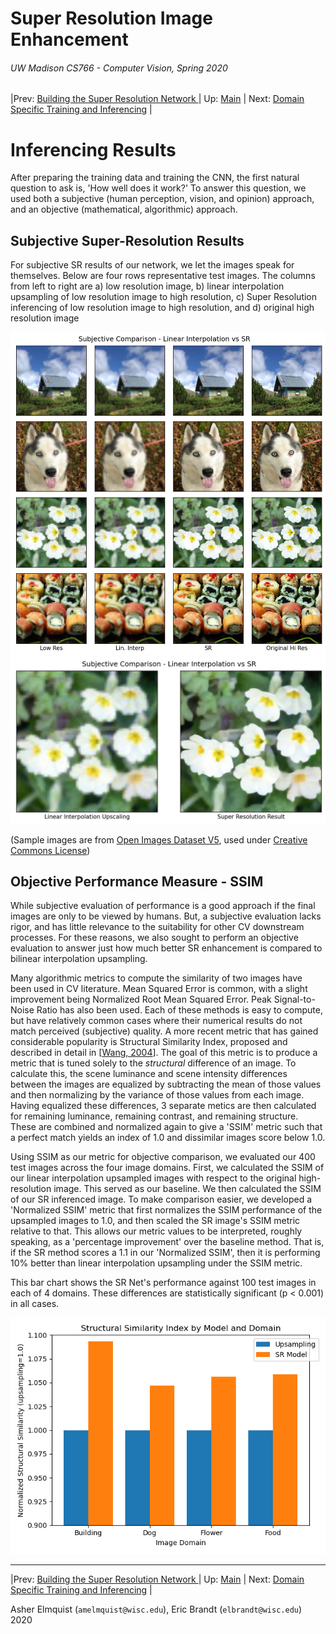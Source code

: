 # Super Resolution Image Enhancement
###### UW Madison CS766 - Computer Vision, Spring 2020

|Prev: [Building the Super Resolution Network ](SR_Building.md) | Up: [Main](SR_Main.md) | Next: [Domain Specific Training and Inferencing](SR_DomainSpecific.md) |

# Inferencing Results
After preparing the training data and training the CNN, the first natural question to ask is, 'How well does it work?' To answer this question, we used both a subjective (human perception, vision, and opinion) approach, and an objective (mathematical, algorithmic) approach.

## Subjective Super-Resolution Results

For subjective SR results of our network, we let the images speak for themselves. Below are four rows representative test images. The columns from left to right are a) low resolution image, b) linear interpolation upsampling of low resolution image to high resolution, c) Super Resolution inferencing of low resolution image to high resolution, and d) original high resolution image

<center>
  <img src="images/results/subjective_compare_4x4.png">
</center>

<center>
  <img src="images/results/subjective_compare_1x2.png">
</center>

(Sample images are from [Open Images Dataset V5](https://storage.googleapis.com/openimages/web/index.html), used under [Creative Commons License](https://creativecommons.org/licenses/))

## Objective Performance Measure - SSIM

While subjective evaluation of performance is a good approach if the final images are only to be viewed by humans. But, a subjective evaluation lacks rigor, and has little relevance to the suitability for other CV downstream processes. For these reasons, we also sought to perform an objective evaluation to answer just how much better SR enhancement is compared to bilinear interpolation upsampling.

Many algorithmic metrics to compute the similarity of two images have been used in CV literature. Mean Squared Error is common, with a slight improvement being Normalized Root Mean Squared Error. Peak Signal-to-Noise Ratio has also been used. Each of these methods is easy to compute, but have relatively common cases where their numerical results do not match perceived (subjective) quality.  A more recent metric that has gained considerable popularity is Structural Similarity Index, proposed and described in detail in [[Wang, 2004](https://ieeexplore.ieee.org/document/1284395)]. The goal of this metric is to produce a metric that is tuned solely to the *structural* difference of an image. To calculate this, the scene luminance and scene intensity differences between the images are equalized by subtracting the mean of those values and then normalizing by the variance of those values from each image. Having equalized these differences, 3 separate metics are then calculated for remaining luminance, remaining contrast, and remaining structure. These are combined and normalized again to give a 'SSIM' metric such that a perfect match yields an index of 1.0 and dissimilar images score below 1.0.

Using SSIM as our metric for objective comparison, we evaluated our 400 test images across the four image domains. First, we calculated the SSIM of our linear interpolation upsampled images with respect to the original high-resolution image. This served as our baseline. We then calculated the SSIM of our SR inferenced image.  To make comparison easier, we developed a 'Normalized SSIM' metric that first normalizes the SSIM performance of the upsampled images to 1.0, and then scaled the SR image's SSIM metric relative to that. This allows our metric values to be interpreted, roughly speaking, as a 'percentage improvement' over the baseline method. That is, if the SR method scores a 1.1 in our 'Normalized SSIM', then it is performing 10% better than linear interpolation upsampling under the SSIM metric.

This bar chart shows the SR Net's performance against 100 test images in each of 4 domains. These differences are statistically significant (p < 0.001) in all cases.
<center>
  <img src="images/results/sr_performance.png">
</center>

---

|Prev: [Building the Super Resolution Network ](SR_Building.md) | Up: [Main](SR_Main.md) | Next: [Domain Specific Training and Inferencing](SR_DomainSpecific.md) |

Asher Elmquist (```amelmquist@wisc.edu```), Eric Brandt (```elbrandt@wisc.edu```) 2020
